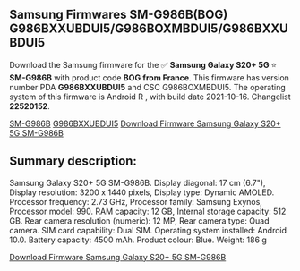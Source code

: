 <h2>Samsung Firmwares SM-G986B(BOG) G986BXXUBDUI5/G986BOXMBDUI5/G986BXXUBDUI5</h2>
Download the Samsung firmware for the ✅ <strong>Samsung Galaxy S20+ 5G </strong> ⭐ <strong>SM-G986B</strong> with product code <strong>BOG</strong> <strong> from France</strong>. This firmware has version number PDA <strong>G986BXXUBDUI5</strong> and CSC G986BOXMBDUI5. The operating system of this firmware is Android R , with build date 2021-10-16. Changelist <strong>22520152</strong>.


[SM-G986B](https://samfirm.shop/samsung/model/SM-G986B)
[G986BXXUBDUI5](https://samfirm.shop/samsung/pda/G986BXXUBDUI5)
[Download Firmware Samsung Galaxy S20+ 5G SM-G986B](https://samfirm.shop/samsung/firmware/465484)
<h2>Summary description:</h2>
<p>Samsung Galaxy S20+ 5G SM-G986B. Display diagonal: 17 cm (6.7"), Display resolution: 3200 x 1440 pixels, Display type: Dynamic AMOLED. Processor frequency: 2.73 GHz, Processor family: Samsung Exynos, Processor model: 990. RAM capacity: 12 GB, Internal storage capacity: 512 GB. Rear camera resolution (numeric): 12 MP, Rear camera type: Quad camera. SIM card capability: Dual SIM. Operating system installed: Android 10.0. Battery capacity: 4500 mAh. Product colour: Blue. Weight: 186 g</p>


[Download Firmware Samsung Galaxy S20+ 5G SM-G986B](https://samfirm.shop/samsung/firmware/465484)

